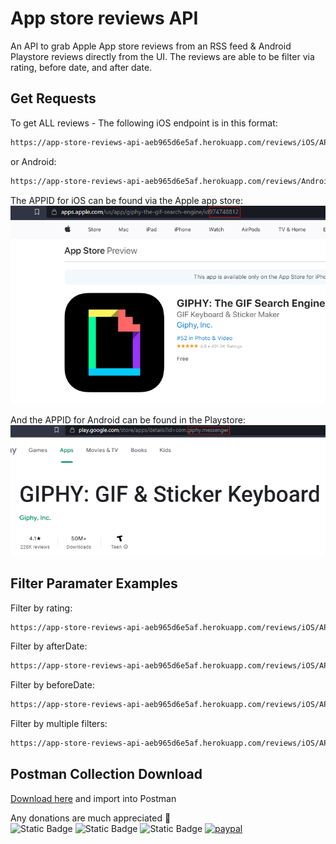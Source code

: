 # App store reviews API

An API to grab Apple App store reviews from an RSS feed & Android Playstore reviews directly from the UI. The reviews are able to be filter via rating, before date, and after date.

## Get Requests

To get ALL reviews - The following iOS endpoint is in this format:
```bash
https://app-store-reviews-api-aeb965d6e5af.herokuapp.com/reviews/iOS/APPID
```

or Android: 
```bash
https://app-store-reviews-api-aeb965d6e5af.herokuapp.com/reviews/Android/APPID
```

The APPID for iOS can be found via the Apple app store:
![iOS APP ID](/public/iOS-ID.png?raw=true "iOS APP ID")

And the APPID for Android can be found in the Playstore:
![Android APP ID](/public/Android-ID.png?raw=true "Android APP ID")

## Filter Paramater Examples

Filter by rating:
```bash
https://app-store-reviews-api-aeb965d6e5af.herokuapp.com/reviews/iOS/APPID?rating=1
```

Filter by afterDate:
```bash
https://app-store-reviews-api-aeb965d6e5af.herokuapp.com/reviews/iOS/APPID?afterDate=05/15/2023
```

Filter by beforeDate:
```bash
https://app-store-reviews-api-aeb965d6e5af.herokuapp.com/reviews/iOS/APPID?beforeDate=05/15/2023
```

Filter by multiple filters:
```bash
https://app-store-reviews-api-aeb965d6e5af.herokuapp.com/reviews/iOS/APPID?rating=1&beforeDate=05/15/2023
```
## Postman Collection Download

[Download here](https://github.com/Zagorouiko/Skrapr/blob/master/public/AppReviewsAPICollection.json) and import into Postman

Any donations are much appreciated :pray: <br/>
![Static Badge](https://img.shields.io/badge/BTC-15DDxy651B9zQhwJXgvBg2JJH4CwcT9FUd-gold) 
![Static Badge](https://img.shields.io/badge/ETH-0x2f5a2bf358f8b8e0d1e277d2d6941903319d7534-blue) 
![Static Badge](https://img.shields.io/badge/SOL-APfVsqRoJoa9MVGptV8HHb1ZsMfQZ6AyKPTHs8BLnFHT-purple)
[![paypal](https://www.paypalobjects.com/en_US/i/btn/btn_donateCC_LG.gif)](https://www.paypal.com/paypalme/Zagorouiko)

